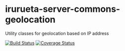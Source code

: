 # irurueta-server-commons-geolocation
Utility classes for geolocation based on IP address

[![Build Status](https://travis-ci.org/albertoirurueta/irurueta-server-commons-geolocation.svg?branch=master)](https://travis-ci.org/albertoirurueta/irurueta-server-commons-geolocation)
[![Coverage Status](https://coveralls.io/repos/github/albertoirurueta/irurueta-server-commons-geolocation/badge.svg?branch=master)](https://coveralls.io/github/albertoirurueta/irurueta-server-commons-geolocation?branch=master)
